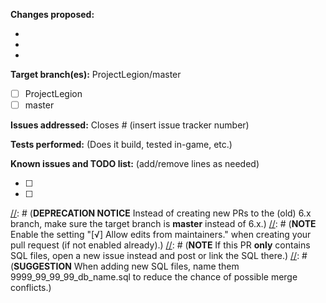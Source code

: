 [//]: # (***************************)
[//]: # (** FILL IN THIS TEMPLATE **)
[//]: # (***************************)

**Changes proposed:**

-  
-  
-  

**Target branch(es):** ProjectLegion/master

- [ ] ProjectLegion
- [ ] master

**Issues addressed:** Closes #  (insert issue tracker number)


**Tests performed:** (Does it build, tested in-game, etc.)


**Known issues and TODO list:** (add/remove lines as needed)

- [ ] 
- [ ] 

[//]: # (**DEPRECATION NOTICE** Instead of creating new PRs to the (old) 6.x branch, make sure the target branch is **master** instead of 6.x.)
[//]: # (**NOTE** Enable the setting "[√] Allow edits from maintainers." when creating your pull request (if not enabled already).)
[//]: # (**NOTE** If this PR __only__ contains SQL files, open a new issue instead and post or link the SQL there.)
[//]: # (**SUGGESTION** When adding new SQL files, name them 9999_99_99_99_db_name.sql to reduce the chance of possible merge conflicts.)
